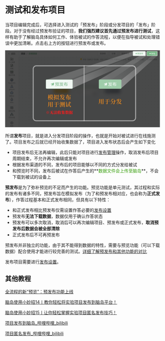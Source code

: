 # 测试和发布项目<!-- {docsify-ignore-all} -->

当项目编辑完成后，可选择进入测试的「预发布」阶段或分发项目的「发布」阶段。对于没有经过预发布验证的项目，**我们强烈建议首先通过预发布进行测试**，这样有助于了解脑岛具体如何工作、体验被试的作答流程，以便在指导被试和处理错误中更加清晰。点击右上方的按钮进行预发布或发布。

![](../images/2024/1710302295762-4441a7b0-d8f7-4e06-9210-2958cb414845.png)

所谓**发布**项目，就是进入分发项目阶段的操作，也就是开始对被试进行在线施测了。<font style="color:rgb(38, 38, 38);">项目发布之后就已经开始收集数据了，</font>项目进入发布状态后会产生如下变化

+ 项目发布后无法再编辑，此后只能对项目进行[发布管理](https://www.yuque.com/naodao/researcher-manual/tig5rp)操作，取消发布后项目周期结束，不允许再次编辑或发布
+ 根据发布渠道的不同，发布后的项目能够以不同的方式分发给被试
+ 和预览时不同，发布后被试在作答后产生的**<font style="color:#389E0D;">数据文件会上传至脑岛</font>**，不会下载到被试的设备上

**预发布**是为了弥补预览的不足而产生的功能。预览功能是单元测试，其过程和实际的发布有诸多不同，预发布旨在模拟发布（为了和预发布相对应，也会称为**正式发布**），作答过程基本和正式发布相同，但具有以下特性：

+ 和正式发布相比预发布仅需设置作答必要的[发布设置](https://www.yuque.com/naodao/researcher-manual/cvixs4hqh82v2cnt)
+ 预发布**无法下载数据**，数据仅用于确认作答状态
+ 预发布可以多次取消，取消后可以再次编辑项目、预发布或正式发布，**取消预发布后数据会被全部清除**
+ 正式发布后不可再预发布

预发布并非独立的功能，由于其不能得到数据的特性，需要与预览功能（可以下载数据）配合使用才能进行较完善的测试。[详细了解预发布和其他功能的对比](https://mp.weixin.qq.com/s/EzhkBkEAsEBv79qsmPAMsg)


发布项目需要进行[发布设置](https://www.yuque.com/naodao/researcher-manual/cvixs4hqh82v2cnt)。



## 其他教程
[全流程的新“预览”：预发布功能上线](https://mp.weixin.qq.com/s/EzhkBkEAsEBv79qsmPAMsg)

[脑岛使用小妙招14丨教你轻松将实验项目发布到脑岛平台！](https://mp.weixin.qq.com/s/ZxrB7PL_eew5EqZqOf1Glw)

[脑岛使用小妙招15丨让你轻松掌握实验项目匿名发布技巧！](https://mp.weixin.qq.com/s/SChqlMSQTCZMbEqob8p0uA)

[项目发布到脑岛_哔哩哔哩_bilibili](https://www.bilibili.com/video/BV1g14y147ZT?p=15)

[项目匿名发布_哔哩哔哩_bilibili](https://www.bilibili.com/video/BV1g14y147ZT/?p=16)

